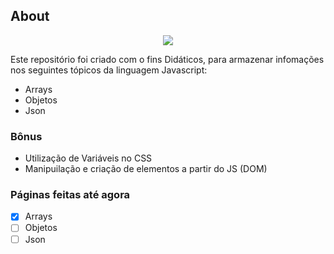 ## About

<div align=center>
 <img src="https://www.imagemhost.com.br/images/2022/06/05/image.png" />
</div>


Este repositório foi criado com o fins Didáticos, para armazenar infomações nos seguintes tópicos da linguagem Javascript:
- Arrays 
- Objetos
- Json

### Bônus
- Utilização de Variáveis no CSS
- Manipuilação e criação de elementos a partir do JS (DOM)

### Páginas feitas até agora
- [X]  Arrays
- [ ]  Objetos
- [ ]  Json
